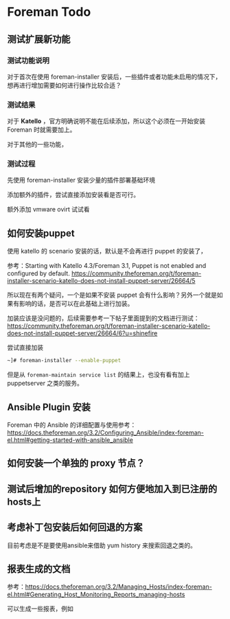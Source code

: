 # Foreman Todo



## 测试扩展新功能

### 测试功能说明

对于首次在使用 foreman-installer 安装后，一些插件或者功能未启用的情况下，想再进行增加需要如何进行操作比较合适？



### 测试结果

对于 **Katello** ，官方明确说明不能在后续添加，所以这个必须在一开始安装 Foreman 时就需要加上。

对于其他的一些功能，



### 测试过程

先使用 foreman-installer 安装少量的插件部署基础环境





添加额外的插件，尝试直接添加安装看是否可行。

额外添加 vmware ovirt 试试看





## 如何安装puppet

使用 katello 的 scenario 安装的话，默认是不会再进行 puppet 的安装了，

参考：Starting with Katello 4.3/Foreman 3.1, Puppet is not enabled and configured by default. https://community.theforeman.org/t/foreman-installer-scenario-katello-does-not-install-puppet-server/26664/5



所以现在有两个疑问，一个是如果不安装 puppet 会有什么影响？另外一个就是如果有影响的话，是否可以在此基础上进行加装。 

加装应该是没问题的，后续需要参考一下帖子里面提到的文档进行测试：https://community.theforeman.org/t/foreman-installer-scenario-katello-does-not-install-puppet-server/26664/6?u=shinefire





尝试直接加装

```bash
~]# foreman-installer --enable-puppet
```

但是从 `foreman-maintain service list` 的结果上，也没有看有加上 puppetserver 之类的服务。



## Ansible Plugin 安装



Foreman 中的 Ansible 的详细配置与使用参考：https://docs.theforeman.org/3.2/Configuring_Ansible/index-foreman-el.html#getting-started-with-ansible_ansible







## 如何安装一个单独的 proxy 节点？





## 测试后增加的repository 如何方便地加入到已注册的hosts上





## 考虑补丁包安装后如何回退的方案

目前考虑是不是要使用ansible来借助 yum history 来搜索回退之类的。





## 报表生成的文档

参考：https://docs.theforeman.org/3.2/Managing_Hosts/index-foreman-el.html#Generating_Host_Monitoring_Reports_managing-hosts

可以生成一些报表，例如

